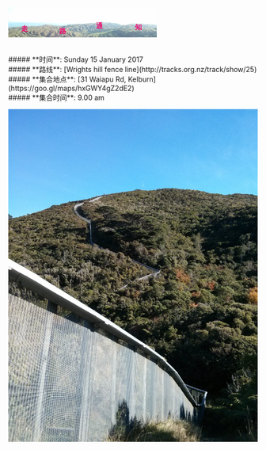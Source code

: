 ![skyline](_images/skyline2.png)

<br/>
##### **时间**: Sunday 15 January 2017
<br/>
##### **路线**: [Wrights hill fence line](http://tracks.org.nz/track/show/25)
<br/>
##### **集合地点**: [31 Waiapu Rd, Kelburn](https://goo.gl/maps/hxGWY4gZ2dE2)
<br/>
##### **集合时间**: 9.00 am 
<br/>




![wrights_hills3](_images/wrights_hills3.jpg)


